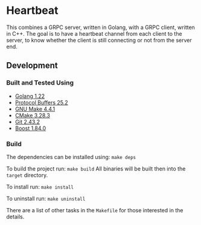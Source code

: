 # Heartbeat

This combines a GRPC server, written in Golang, with a GRPC client, written in C++. The goal is to have a heartbeat channel from each client to the server, to know whether the client is still connecting or not from the server end.

## Development

### Built and Tested Using

- [Golang 1.22](https://go.dev)
- [Protocol Buffers 25.2](https://grpc.io/docs/protoc-installation/)
- [GNU Make 4.4.1](https://www.gnu.org/software/make/)
- [CMake 3.28.3](https://cmake.org/)
- [Git 2.43.2](https://git-scm.com/)
- [Boost 1.84.0](https://www.boost.org/doc/libs/1_84_0/)

### Build

The dependencies can be installed using: `make deps`

To build the project run: `make build`
All binaries will be built then into the `target` directory.

To install run: `make install`

To uninstall run: `make uninstall`

There are a list of other tasks in the `Makefile` for those interested in the details.
